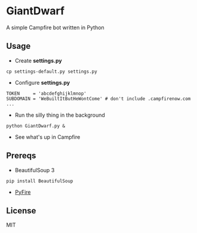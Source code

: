 GiantDwarf
=========
A simple Campfire bot written in Python

Usage
----
* Create **settings.py**

```
cp settings-default.py settings.py
```

* Configure **settings.py**

```
TOKEN     = 'abcdefghijklmnop'
SUBDOMAIN = 'WeBuiltItButHeWontCome' # don't include .campfirenow.com 
...
```

* Run the silly thing in the background

```
python GiantDwarf.py &
```

* See what's up in Campfire

Prereqs
------
* BeautifulSoup 3

```
pip install BeautifulSoup
```

* [PyFire](https://github.com/mariano/pyfire)

License
------
MIT
